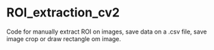 # ROI_extraction_cv2
Code for manually extract ROI on images, save data on a .csv file, save image crop or draw rectangle om image.
